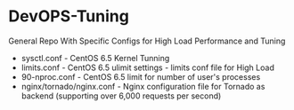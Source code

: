 # DevOPS-Tuning
General Repo With Specific Configs for High Load Performance and Tuning

* sysctl.conf - CentOS 6.5 Kernel Tunning
* limits.conf - CentOS 6.5 ulimit settings - limits conf file for High Load
* 90-nproc.conf - CentOS 6.5 limit for number of user's processes
* nginx/tornado/nginx.conf - Nginx configuration file for Tornado as backend (supporting over 6,000 requests per second)